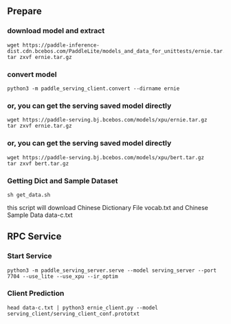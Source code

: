 
## Prepare
### download model and extract
```
wget https://paddle-inference-dist.cdn.bcebos.com/PaddleLite/models_and_data_for_unittests/ernie.tar.gz
tar zxvf ernie.tar.gz
```
### convert model
```
python3 -m paddle_serving_client.convert --dirname ernie
```
### or, you can get the serving saved model directly
```
wget https://paddle-serving.bj.bcebos.com/models/xpu/ernie.tar.gz
tar zxvf ernie.tar.gz 
```
### or, you can get the serving saved model directly
```
wget https://paddle-serving.bj.bcebos.com/models/xpu/bert.tar.gz
tar zxvf bert.tar.gz 
```
### Getting Dict and Sample Dataset

```
sh get_data.sh
```
this script will download Chinese Dictionary File vocab.txt and Chinese Sample Data data-c.txt

## RPC Service

### Start Service

```
python3 -m paddle_serving_server.serve --model serving_server --port 7704 --use_lite --use_xpu --ir_optim
```

### Client Prediction

```
head data-c.txt | python3 ernie_client.py --model serving_client/serving_client_conf.prototxt
```
